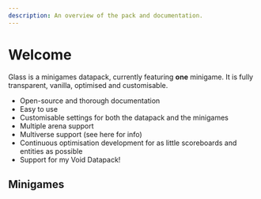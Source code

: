 ```yaml
---
description: An overview of the pack and documentation.
---
```


# Welcome

Glass is a minigames datapack, currently featuring **one** minigame. It is fully transparent, vanilla, optimised and customisable.

* Open-source and thorough documentation
* Easy to use
* Customisable settings for both the datapack and the minigames
* Multiple arena support
* Multiverse support \(see here for info\)
* Continuous optimisation development for as little scoreboards and entities as possible
* Support for my Void Datapack!

## Minigames




